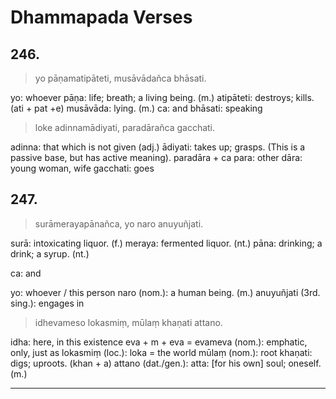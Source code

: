 
# Dhammapada Verses

## 246.

> yo pāṇamatipāteti, musāvādañca bhāsati.

yo: whoever
pāṇa: life; breath; a living being. (m.)
atipāteti: destroys; kills. (ati + pat +e)
musāvāda: lying. (m.)
ca: and
bhāsati: speaking

> loke adinnamādiyati, paradārañca gacchati.

adinna: that which is not given (adj.)
ādiyati: takes up; grasps. (This is a passive base, but has active meaning).
paradāra + ca
    para: other
    dāra: young woman, wife
gacchati: goes

## 247.

> surāmerayapānañca, yo naro anuyuñjati.

surā: intoxicating liquor. (f.)
meraya: fermented liquor. (nt.)
pāna: drinking; a drink; a syrup. (nt.)

ca: and

yo: whoever / this person
naro (nom.): a human being. (m.)
anuyuñjati (3rd. sing.): engages in

> idhevameso lokasmiṃ, mūlaṃ khaṇati attano.

idha: here, in this existence
eva + m + eva = evameva (nom.): emphatic, only, just as
lokasmiṃ (loc.): loka = the world
mūlaṃ (nom.): root
khaṇati: digs; uproots. (khan + a)
attano (dat./gen.): atta: [for his own] soul; oneself. (m.)

---
